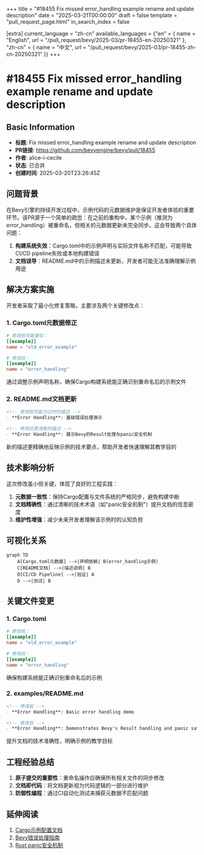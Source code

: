 +++
title = "#18455 Fix missed error_handling example rename and update description"
date = "2025-03-21T00:00:00"
draft = false
template = "pull_request_page.html"
in_search_index = false

[extra]
current_language = "zh-cn"
available_languages = {"en" = { name = "English", url = "/pull_request/bevy/2025-03/pr-18455-en-20250321" }, "zh-cn" = { name = "中文", url = "/pull_request/bevy/2025-03/pr-18455-zh-cn-20250321" }}
+++

# #18455 Fix missed error_handling example rename and update description

## Basic Information
- **标题**: Fix missed error_handling example rename and update description
- **PR链接**: https://github.com/bevyengine/bevy/pull/18455
- **作者**: alice-i-cecile
- **状态**: 已合并
- **创建时间**: 2025-03-20T23:26:45Z

## 问题背景
在Bevy引擎的持续开发过程中，示例代码的元数据维护是保证开发者体验的重要环节。该PR源于一个简单的疏忽：在之前的重构中，某个示例（推测为error_handling）被重命名，但相关的元数据更新未完全同步。这会导致两个具体问题：

1. **构建系统失效**：Cargo.toml中的示例声明与实际文件名称不匹配，可能导致CI/CD pipeline失败或本地构建错误
2. **文档误导**：README.md中的示例描述未更新，开发者可能无法准确理解示例用途

## 解决方案实施
开发者采取了最小化修复策略，主要涉及两个关键修改点：

### 1. Cargo.toml元数据修正
```toml
# 修改前可能类似：
[[example]]
name = "old_error_example"

# 修改后：
[[example]]
name = "error_handling"
```
通过调整示例声明名称，确保Cargo构建系统能正确识别重命名后的示例文件

### 2. README.md文档更新
```markdown
<!-- 修改前可能为过时的描述 -->
- **Error Handling**: 基础错误处理演示

<!-- 修改后更清晰的描述 -->
- **Error Handling**: 展示Bevy的Result处理与panic安全机制
```
新的描述更精确地反映示例的技术要点，帮助开发者快速理解其教学目的

## 技术影响分析
这次修改虽小但关键，体现了良好的工程实践：
1. **元数据一致性**：保持Cargo配置与文件系统的严格同步，避免构建中断
2. **文档精确性**：通过清晰的技术术语（如"panic安全机制"）提升文档的信息密度
3. **维护性增强**：减少未来开发者理解该示例时的认知负担

## 可视化关系
```mermaid
graph TD
    A[Cargo.toml元数据] -->|声明依赖| B(error_handling示例)
    C[README文档] -->|描述说明| B
    D[CI/CD Pipeline] -->|验证| A
    D -->|测试| B
```

## 关键文件变更
### 1. Cargo.toml
```toml
# 修改前：
[[example]]
name = "old_error_example"

# 修改后：
[[example]]
name = "error_handling"
```
确保构建系统能正确识别重命名后的示例

### 2. examples/README.md
```markdown
<!-- 修改前 -->
- **Error Handling**: Basic error handling demo

<!-- 修改后 -->
- **Error Handling**: Demonstrates Bevy's Result handling and panic safety mechanisms
```
提升文档的技术准确性，明确示例的教学目标

## 工程经验总结
1. **原子提交的重要性**：重命名操作应确保所有相关文件的同步修改
2. **文档即代码**：将文档更新视为代码逻辑的一部分进行维护
3. **防御性编程**：通过CI自动化测试来捕获元数据不匹配问题

## 延伸阅读
1. [Cargo示例配置文档](https://doc.rust-lang.org/cargo/reference/cargo-targets.html#examples)
2. [Bevy错误处理指南](https://bevy-cheatbook.github.io/programming/result.html)
3. [Rust panic安全机制](https://doc.rust-lang.org/nomicon/exception-safety.html)